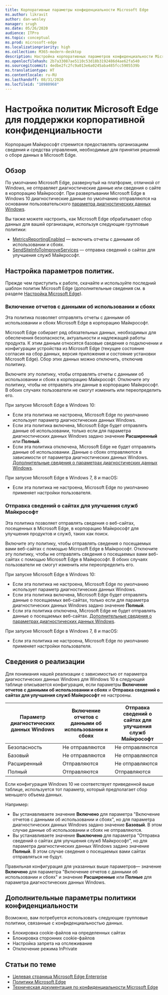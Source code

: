 ```yaml
---
title: Корпоративные параметры конфиденциальности Microsoft Edge
ms.author: likravit
author: dan-wesley
manager: srugh
ms.date: 05/26/2020
audience: ITPro
ms.topic: conceptual
ms.prod: microsoft-edge
ms.localizationpriority: high
ms.collection: M365-modern-desktop
description: Настройка корпоративных параметров конфиденциальности Microsoft Edge
ms.openlocfilehash: 2b7a33087ae5110c53d18b3192486d4ae62fa540
ms.sourcegitcommit: 4edbe2fc2fc9a013e6a0245aba485fcc5905539b
ms.translationtype: HT
ms.contentlocale: ru-RU
ms.lasthandoff: 08/31/2020
ms.locfileid: "10980968"
---
```

# Настройка политик Microsoft Edge для поддержки корпоративной конфиденциальности

Корпорация Майкрософт стремится предоставлять организациям сведения и средства управления, необходимые для принятия решений о сборе данных в Microsoft Edge.

## Обзор

По умолчанию Microsoft Edge, развернутый на платформе, отличной от Windows, не отправляет диагностические данные или сведения о сайте в корпорацию Майкрософт. При развертывании Microsoft Edge в Windows 10 диагностические данные по умолчанию отправляются на основании пользовательского [параметра диагностических данных Windows](https://go.microsoft.com/fwlink/?linkid=2099569).

Вы также можете настроить, как Microsoft Edge обрабатывает сбор данных для вашей организации, используя следующие групповые политики:

- [MetricsReportingEnabled](https://docs.microsoft.com/DeployEdge/microsoft-edge-policies#metricsreportingenabled) — включить отчеты с данными об использовании и сбоях.
- [SendSiteInfoToImproveServices](https://docs.microsoft.com/DeployEdge/microsoft-edge-policies#sendsiteinfotoimproveservices) — отправка сведений о сайтах для улучшения служб Майкрософт.

## Настройка параметров политик.

Прежде чем приступить к работе, скачайте и используйте последний шаблон политик Microsoft Edge (дополнительные сведения см. в разделе [Настройка Microsoft Edge](configure-microsoft-edge.md)).

### Включение отчетов с данными об использовании и сбоях

Эта политика позволяет отправлять отчеты с данными об использовании и сбоях Microsoft Edge в корпорацию Майкрософт.

Microsoft Edge собирает ряд обязательных данных, необходимых для обеспечения безопасности, актуальности и надлежащей работы продукта. К этим данным относятся базовые сведения о подключении и конфигурации устройства из Microsoft Edge (текущее состояние согласия на сбор данных, версия приложения и состояние установки Microsoft Edge). Сбор этих данных можно отключить, отключив политику.

Включите эту политику, чтобы отправлять отчеты с данными об использовании и сбоях в корпорацию Майкрософт. Отключите эту политику, чтобы не отправлять эти данные в корпорацию Майкрософт. В обоих случаях пользователи не смогут изменить или переопределить его.

При запуске Microsoft Edge в Windows 10:

- Если эта политика не настроена, Microsoft Edge по умолчанию использует параметр диагностических данных Windows.
- Если эта политика включена, Microsoft Edge будет отправлять данные об использовании, только если для параметра диагностических данных Windows задано значение **Расширенный** или **Полный**.
- Если эта политика отключена, Microsoft Edge не будет отправлять данные об использовании. Данные о сбоях отправляются в зависимости от параметра диагностических данных Windows. [Дополнительные сведения о параметрах диагностических данных Windows](https://go.microsoft.com/fwlink/?linkid=2099569).

При запуске Microsoft Edge в Windows 7, 8 и macOS:

- Если эта политика не настроена, Microsoft Edge по умолчанию применяет настройки пользователя.

### Отправка сведений о сайтах для улучшения служб Майкрософт

Эта политика позволяет отправлять сведения о веб-сайтах, посещенных в Microsoft Edge, в корпорацию Майкрософт для улучшения продуктов и служб, таких как поиск.

Включите эту политику, чтобы отправлять сведения о посещаемых вами веб-сайтах с помощью Microsoft Edge в Майкрософт. Отключите эту политику, чтобы не отправлять сведения о посещаемых вами веб-сайтах с помощью Microsoft Edge в Майкрософт. В обоих случаях пользователи не смогут изменить или переопределить его.

При запуске Microsoft Edge в Windows 10:

- Если эта политика не настроена, Microsoft Edge по умолчанию использует параметр диагностических данных Windows.
- Если эта политика включена, Microsoft Edge будет отправлять данные о посещаемых веб-сайтах, только если для параметра диагностических данных Windows задано значение **Полный**.
- Если эта политика отключена, Microsoft Edge не будет отправлять данные о посещаемых веб-сайтах. [Дополнительные сведения о параметрах диагностических данных Windows](https://go.microsoft.com/fwlink/?linkid=2099569).

При запуске Microsoft Edge в Windows 7, 8 и macOS:

- Если эта политика не настроена, Microsoft Edge по умолчанию применяет настройки пользователя.

## Сведения о реализации

Для понимания нашей реализации с зависимостью от параметра диагностических данных Windows для Windows 10 в следующей таблице описывается конфигурация, если параметры **Включение отчетов с данными об использовании и сбоях** и **Отправка сведений о сайтах для улучшения служб Майкрософт** не настроены.

| Параметр диагностических данных Windows | Включение отчетов с данными об использовании и сбоях | Отправка сведений о сайтах для улучшения служб Майкрософт |
|---------------------------------|-----------------------------------------------|-----------------------------------------------------|
| Безопасность                        | Не отправляются                                      | Не отправляются                                            |
| Базовый                           | Не отправляются                                      | Не отправляются                                            |
| Расширенный                        | Отправляются                                          | Не отправляются                                            |
| Полный                            | Отправляются                                          | Отправляются                                                |

Если конфигурация Windows 10 не соответствует приведенной выше таблице, используется тот параметр, который предполагает сбор меньшего объема данных.

Например:

- Вы устанавливаете значение **Включено** для параметра "Включение отчетов с данными об использовании и сбоях", но для параметра диагностических данных Windows задано значение **Базовый**. В этом случае данные об использовании и сбоях не отправляются.
- Вы устанавливаете значение **Выключено** для параметра "Отправка сведений о сайтах для улучшения служб Майкрософт", но для параметра диагностических данных Windows задано значение **Полный**. В этом случае сведения о посещаемых вами сайтах отправляться не будут.

Правильная конфигурация для указанных выше параметров— значение **Включено** для параметра "Включение отчетов с данными об использовании и сбоях" и значение **Расширенные** или **Полные** для параметра диагностических данных Windows.

## Дополнительные параметры политики конфиденциальности

Возможно, вам потребуется использовать следующие групповые политики, связанные с конфиденциальностью данных.

- Блокировка cookie-файлов на определенных сайтах
- Блокировка сторонних cookie-файлов
- Настройка запрета на отслеживание
- Отключение режима InPrivate

## Статьи по теме

- [Целевая страница Microsoft Edge Enterprise](https://aka.ms/EdgeEnterprise)
- [Политики Microsoft Edge](microsoft-edge-policies.md)
- [Техническая документация по конфиденциальности Microsoft Edge](https://docs.microsoft.com/microsoft-edge/privacy-whitepaper)
